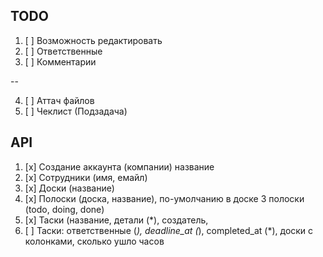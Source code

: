 ## TODO

1. [ ] Возможность редактировать
2. [ ] Ответственные
3. [ ] Комментарии

-- 

4. [ ] Аттач файлов
5. [ ] Чеклист (Подзадача)

## API

1. [x] Создание аккаунта (компании) название
2. [x] Сотрудники (имя, емайл)
3. [x] Доски (название)
4. [x] Полоски (доска, название), по-умолчанию в доске 3 полоски (todo, doing, done)
5. [x] Таски (название, детали (*), создатель, 
6. [ ] Таски: ответственные (*), deadline_at (*), completed_at (*), доски с колонками, сколько ушло часов
